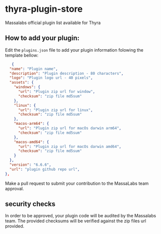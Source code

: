 # thyra-plugin-store
Massalabs official plugin list available for Thyra

## How to add your plugin:

Edit the `plugins.json` file to add your plugin information folowing the template bellow:

```json
   {
  "name": "Plugin name",
  "description": "Plugin description - 80 characters",
  "logo": "Plugin logo url - 40 pixels",
  "assets": {
    "windows": {
      "url": "Plugin zip url for window",
      "checksum": "zip file md5sum"
    },
    "linux": {
      "url": "Plugin zip url for linux",
      "checksum": "zip file md5sum"
    },
    "macos-arm64": {
      "url": "Plugin zip url for macOs darwin arm64",
      "checksum": "zip file md5sum"
    },
    "macos-amd64": {
      "url": "Plugin zip url for macOs darwin amd64",
      "checksum": "zip file md5sum"
    }
  },
  "version": "6.6.6",
  "url": "plugin github repo url",
},
```

Make a pull request to submit your contribution to the MassaLabs team approval.

## security checks

In order to be approved, your plugin code will be audited by the Massalabs team.
The provided checksums will be verified against the zip files url provided.
